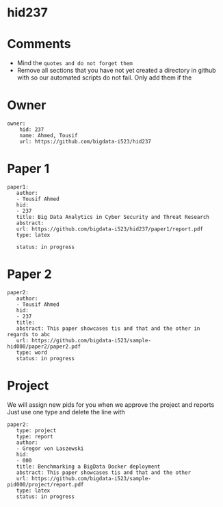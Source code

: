 # hid237
# Comments

* Mind the ```quotes and do not forget them```
* Remove all sections that you have not yet created a directory in github with so our automated scripts do not fail. Only add them if the 

# Owner

```
owner:
    hid: 237
    name: Ahmed, Tousif
    url: https://github.com/bigdata-i523/hid237
```

# Paper 1

```
paper1:
   author: 
   - Tousif Ahmed
   hid:
   - 237
   title: Big Data Analytics in Cyber Security and Threat Research
   abstract:
   url: https://github.com/bigdata-i523/hid237/paper1/report.pdf
   type: latex
   
   status: in progress
 ```
   
# Paper 2

```
paper2:
   author: 
   - Tousif Ahmed
   hid:
   - 237
   title: 
   abstract: This paper showcases tis and that and the other in regards to abc
   url: https://github.com/bigdata-i523/sample-hid000/paper2/paper2.pdf   
   type: word
   status: in progress
```

# Project 

We will assign new pids for you when we approve the project and reports   
Just use one type and delete the line with 

```
paper2:
   type: project
   type: report
   author: 
   - Gregor von Laszewski
   hid:
   - 000
   title: Benchmarking a BigData Docker deployment
   abstract: This paper showcases tis and that and the other 
   url: https://github.com/bigdata-i523/sample-pid000/project/report.pdf
   type: latex
   status: in progress
```
   
